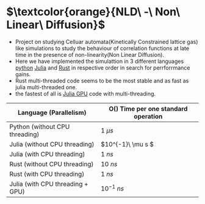 # $\textcolor{orange}{NLD\ -\ Non\ Linear\ Diffusion}$ 
- Project on studying Celluar automata(Kinetically Constrained lattice gas) like simulations to study the behaviour of correlation functions at late time in the presence of non-linearity(Non Linear Diffusion).
- Here we have implemented the simulattion in 3 different languages [python](./old) [Julia](./Julia) and [Rust](./nld_rust) in respective order in search for perrforrmance gains.
- Rust multi-threaded code seems to be the most stable and as fast as julia multi-threaded one.
- the fastest of all is [Julia GPU](./Gpu) code with multi-threading.

| Language (Parallelism) | O() Time per one standard operation |
| --- | --- |
| Python (without CPU threading) | $1\ \mu s$ |
| Julia (without CPU threading) | $10^{-1}\ \mu s $ |
| Julia (with CPU threading) | $1\ ns$ |
| Rust (without CPU threading) | $10\ ns$ |
| Rust (with CPU threading) | $1\ ns$ |
| Julia (with CPU threading + GPU) | $10^{-1}\ ns$ |

